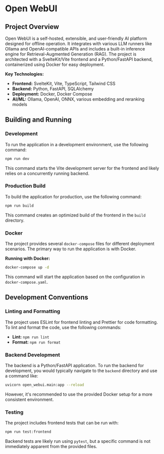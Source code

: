 # Open WebUI

## Project Overview

Open WebUI is a self-hosted, extensible, and user-friendly AI platform designed for offline operation. It integrates with various LLM runners like Ollama and OpenAI-compatible APIs and includes a built-in inference engine for Retrieval-Augmented Generation (RAG). The project is architected with a SvelteKit/Vite frontend and a Python/FastAPI backend, containerized using Docker for easy deployment.

**Key Technologies:**

*   **Frontend:** SvelteKit, Vite, TypeScript, Tailwind CSS
*   **Backend:** Python, FastAPI, SQLAlchemy
*   **Deployment:** Docker, Docker Compose
*   **AI/ML:** Ollama, OpenAI, ONNX, various embedding and reranking models

## Building and Running

### Development

To run the application in a development environment, use the following command:

```bash
npm run dev
```

This command starts the Vite development server for the frontend and likely relies on a concurrently running backend.

### Production Build

To build the application for production, use the following command:

```bash
npm run build
```

This command creates an optimized build of the frontend in the `build` directory.

### Docker

The project provides several `docker-compose` files for different deployment scenarios. The primary way to run the application is with Docker.

**Running with Docker:**

```bash
docker-compose up -d
```

This command will start the application based on the configuration in `docker-compose.yaml`.

## Development Conventions

### Linting and Formatting

The project uses ESLint for frontend linting and Prettier for code formatting. To lint and format the code, use the following commands:

*   **Lint:** `npm run lint`
*   **Format:** `npm run format`

### Backend Development

The backend is a Python/FastAPI application. To run the backend for development, you would typically navigate to the `backend` directory and use a command like:

```bash
uvicorn open_webui.main:app --reload
```

However, it's recommended to use the provided Docker setup for a more consistent environment.

### Testing

The project includes frontend tests that can be run with:

```bash
npm run test:frontend
```

Backend tests are likely run using `pytest`, but a specific command is not immediately apparent from the provided files.
